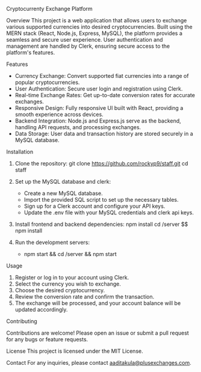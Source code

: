 Cryptocurrenty Exchange Platform

Overview
This project is a web application that allows users to exchange various supported currencies into desired cryptocurrencies. 
Built using the MERN stack (React, Node.js, Express, MySQL), the platform provides a seamless and secure user experience.
User authentication and management are handled by Clerk, ensuring secure access to the platform's features.

Features
- Currency Exchange: Convert supported fiat currencies into a range of popular cryptocurrencies.
- User Authentication: Secure user login and registration using Clerk.
- Real-time Exchange Rates: Get up-to-date conversion rates for accurate exchanges.
- Responsive Design: Fully responsive UI built with React, providing a smooth experience across devices.
- Backend Integration: Node.js and Express.js serve as the backend, handling API requests, and processing exchanges.
- Data Storage: User data and transaction history are stored securely in a MySQL database.

Installation

1. Clone the repository:
    git clone https://github.com/rockyp9/staff.git
    cd staff

2. Set up the MySQL database and clerk:
    - Create a new MySQL database.
    - Import the provided SQL script to set up the necessary tables.
    - Sign up for a Clerk account and configure your API keys.
    - Update the .env file with your MySQL credentials and clerk api keys.

3. Install frontend and backend dependencies:
    npm install
    cd /server $$ npm install

4. Run the development servers:

    - npm start && cd /server && npm start

Usage

1. Register or log in to your account using Clerk.
2. Select the currency you wish to exchange.
3. Choose the desired cryptocurrency.
4. Review the conversion rate and confirm the transaction.
5. The exchange will be processed, and your account balance will be updated accordingly.

Contributing

Contributions are welcome! Please open an issue or submit a pull request for any bugs or feature requests.

License
This project is licensed under the MIT License.

Contact
For any inquiries, please contact aaditakula@plusexchanges.com.